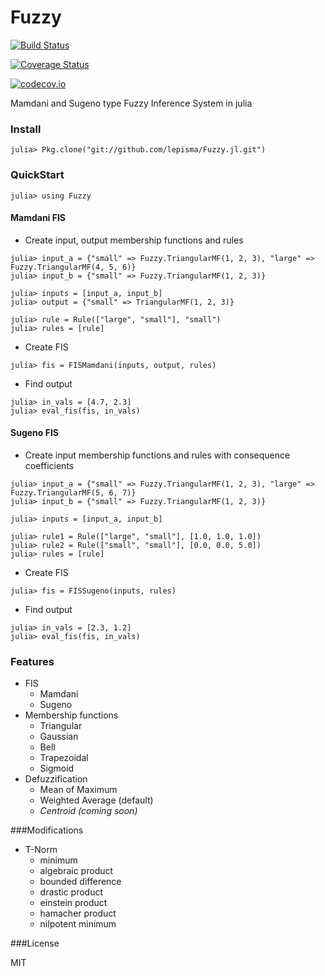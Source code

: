 # Fuzzy

[![Build Status](https://travis-ci.org/phelipe/Fuzzy.jl.svg?branch=master)](https://travis-ci.org/phelipe/Fuzzy.jl)

[![Coverage Status](https://coveralls.io/repos/phelipe/Fuzzy.jl/badge.svg?branch=master&service=github)](https://coveralls.io/github/phelipe/Fuzzy.jl?branch=master)

[![codecov.io](http://codecov.io/github/phelipe/Fuzzy.jl/coverage.svg?branch=master)](http://codecov.io/github/phelipe/Fuzzy.jl?branch=master)

Mamdani and Sugeno type Fuzzy Inference System in julia

### Install

`julia> Pkg.clone("git://github.com/lepisma/Fuzzy.jl.git")`

### QuickStart

`julia> using Fuzzy`

#### Mamdani FIS

-	Create input, output membership functions and rules

```
julia> input_a = {"small" => Fuzzy.TriangularMF(1, 2, 3), "large" => Fuzzy.TriangularMF(4, 5, 6)}
julia> input_b = {"small" => Fuzzy.TriangularMF(1, 2, 3)}

julia> inputs = [input_a, input_b]
julia> output = {"small" => TriangularMF(1, 2, 3)}

julia> rule = Rule(["large", "small"], "small")
julia> rules = [rule]
```

-	Create FIS

```
julia> fis = FISMamdani(inputs, output, rules)
```

-	Find output

```
julia> in_vals = [4.7, 2.3]
julia> eval_fis(fis, in_vals)
```

#### Sugeno FIS

-	Create input membership functions and rules with consequence coefficients

```
julia> input_a = {"small" => Fuzzy.TriangularMF(1, 2, 3), "large" => Fuzzy.TriangularMF(5, 6, 7)}
julia> input_b = {"small" => Fuzzy.TriangularMF(1, 2, 3)}

julia> inputs = [input_a, input_b]

julia> rule1 = Rule(["large", "small"], [1.0, 1.0, 1.0])
julia> rule2 = Rule(["small", "small"], [0.0, 0.0, 5.0])
julia> rules = [rule]
```

-	Create FIS

```
julia> fis = FISSugeno(inputs, rules)
```

-	Find output

```
julia> in_vals = [2.3, 1.2]
julia> eval_fis(fis, in_vals)
```

### Features

-	FIS
	-	Mamdani
    -	Sugeno
-	Membership functions
	-	Triangular
    -	Gaussian
    -	Bell
    -	Trapezoidal
    -	Sigmoid
-	Defuzzification
	-	Mean of Maximum
    -	Weighted Average (default)
    -	*Centroid (coming soon)*


###Modifications
- T-Norm
    - minimum
    - algebraic product
    - bounded difference
    - drastic product
    - einstein product
    - hamacher product
    - nilpotent minimum

###License

MIT
